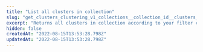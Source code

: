 ```yaml
---
title: "List all clusters in collection"
slug: "get_clusters_clustering_v1_collections__collection_id__clusters_get"
excerpt: "Returns all clusters in collection according to your filter criteria, if any."
hidden: false
createdAt: "2022-08-15T13:53:28.798Z"
updatedAt: "2022-08-15T13:53:28.798Z"
---
```

